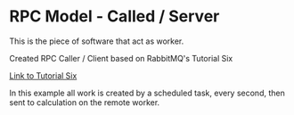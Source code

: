# RPC Model - Called / Server

This is the piece of software that act as worker.

Created RPC Caller / Client based on RabbitMQ's Tutorial Six

[Link to Tutorial Six](https://www.rabbitmq.com/tutorials/tutorial-six-spring-amqp.html)

In this example all work is created by a scheduled task, every second, then sent to calculation on the remote worker.
